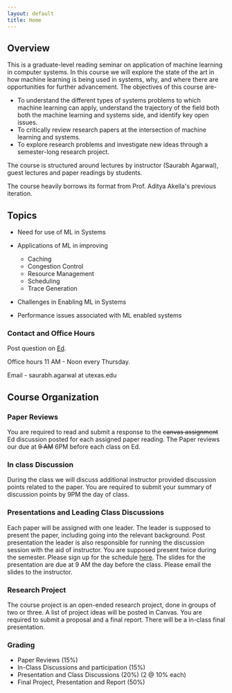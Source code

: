 ```yaml
---
layout: default
title: Home
---
```

## Overview
 This is a graduate-level reading seminar on application of machine learning in computer systems. 
In this course we will explore the state of the art in how machine learning is being used in systems, why, and where there are opportunities for further advancement. 
The objectives of this course are-

   * To understand the different types of systems problems to which machine learning can apply, understand the trajectory of the field both both the machine learning and systems side, and identify key open issues.
   * To critically review research papers at the intersection of machine learning and systems.
   * To explore research problems and investigate new ideas through a semester-long research project. 


The course is structured around lectures by instructor (Saurabh Agarwal), guest lectures and paper readings by students.

The course heavily borrows its format from Prof. Aditya Akella's previous iteration. 

## Topics 
* Need for use of ML in Systems
* Applications of ML in improving
	* Caching
	* Congestion Control
	* Resource Management
	* Scheduling
	* Trace Generation

* Challenges in Enabling ML in Systems
* Performance issues associated with ML enabled systems

### Contact and Office Hours 
Post question on [Ed](https://edstem.org/us/join/Z4BnYa).

Office hours 11 AM - Noon every Thursday. 

Email - saurabh.agarwal at utexas.edu


## Course Organization

### Paper Reviews
You are required to read and submit a response to the ~~canvas assignment~~ Ed discussion posted for each assigned paper reading. 
The Paper reviews our due at ~~9 AM~~ 6PM before each class on Ed.

### In class Discussion 
During the class we will discuss additional instructor provided discussion points related to the paper.
You are required to submit your summary of discussion points by 9PM the day of class.

### Presentations and Leading Class Discussions

Each paper will be assigned with one leader. The leader is supposed to present the paper, including going into the relevant background.
Post presentation the leader is also responsible for running the discussion session with the aid of instructor. 
You are supposed present twice during the semester. Please sign up for the schedule [here](https://docs.google.com/spreadsheets/d/1-xrEr01Fo5AbcDacBailEWuvutqiYLfpN802onC0qpE/edit?usp=sharing).
The slides for the presentation are due at 9 AM the day before the class. Please email the slides to the instructor.

### Research Project 
 The course project is an open-ended research project, done in groups of two or three. A list of project ideas will be posted in Canvas. You are required to submit a proposal and a final report. There will be a in-class final presentation. 

### Grading

* Paper Reviews (15%)
* In-Class Discussions and participation (15%)
* Presentation and Class Discussions (20%) (2 @ 10% each)
* Final Project, Presentation and Report (50%)

